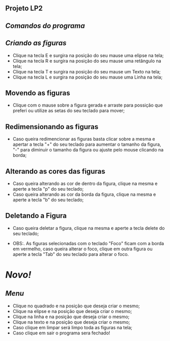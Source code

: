 <h2>Projeto LP2 </em></strong></h2>
<h2> <strong><em>Comandos do programa</em></strong></h2>
<h2> <strong><em>Criando as figuras</em></strong></h2>

<p>
  
<ul>
  <li> Clique na tecla E e surgira na posição do seu mause uma elipse na tela; <br /></li>
  <li> Clique na tecla R e surgira na posição do seu mause uma retângulo na tela; <br /></li>
  <li> Clique na tecla T e surgira na posição do seu mause um Texto na tela; <br /></li>
  <li> Clique na tecla L e surgira na posição do seu mause uma Linha na tela; <br /></li>

</ul>

<h2> Movendo as figuras</em></strong></h2>

<ul>
  <li> Clique com o mause sobre a figura gerada e arraste para possição que preferi ou utilize as setas do seu teclado para mover; <br /></li>
</ul>

<h2> Redimensionando as figuras</em></strong></h2>
<ul>
  <li> Caso queira redimencionar as figuras basta clicar sobre a mesma e apertar a tecla "+" do seu teclado para aumentar o tamanho da figura, "-" para diminuir o tamanho da figura ou ajuste pelo mouse clicando na borda; <br /></li>
  
</ul>

<h2> Alterando as cores das figuras </em></strong></h2>

<ul>
  <li> Caso queira alterando as cor de dentro da figura, clique na mesma e aperte a tecla "p" do seu teclado; <br /></li>
  <li> Caso queira alterando as cor da borda da figura, clique na mesma e aperte a tecla "b" do seu teclado; <br /></li>
</ul>


<h2> Deletando a Figura</em></strong></h2>

<ul>
  <li> Caso queira deletar a figura, clique na mesma e aperte a tecla delete do seu teclado; <br /></li>
</ul>

<ul>
  <li> OBS:. As figuras selecionadas com o teclado "Foco" ficam com a borda em vermelho, caso queira alterar o foco, clique em outra figura ou aperte a tecla "Tab" do seu teclado para alterar o foco.  <br /></li>
</ul>

</p>

<h1> <strong><em>Novo!</em></strong></h1>

<h2> <strong><em>Menu</em></strong></h2>
<p>
<ul>
  <li> Clique no quadrado e na posição que deseja criar o mesmo;<br /></li>
  <li> Clique na elipse e na posição que deseja criar o mesmo; <br /></li>
  <li> Clique na linha e na posição que deseja criar o mesmo; <br /></li>
  <li> Clique na texto e na posição que deseja criar o mesmo; <br /></li>
  <li> Caso clique em limpar será limpo toda as figuras na tela; <br /></li>
  <li> Caso clique em sair o programa sera fechado! <br /></li>
</ul>
</p>




